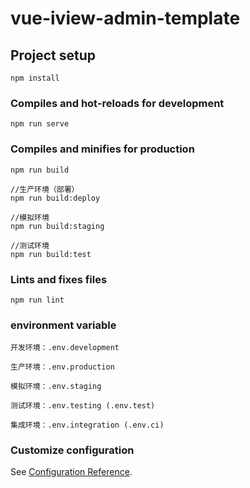 # vue-iview-admin-template

## Project setup
```
npm install
```

### Compiles and hot-reloads for development
```
npm run serve
```

### Compiles and minifies for production
```
npm run build

//生产环境（部署）
npm run build:deploy

//模拟环境
npm run build:staging

//测试环境
npm run build:test
```

### Lints and fixes files
```
npm run lint
```

### environment variable
```
开发环境：.env.development

生产环境：.env.production

模拟环境：.env.staging

测试环境：.env.testing (.env.test)

集成环境：.env.integration (.env.ci)
```


### Customize configuration
See [Configuration Reference](https://cli.vuejs.org/config/).
